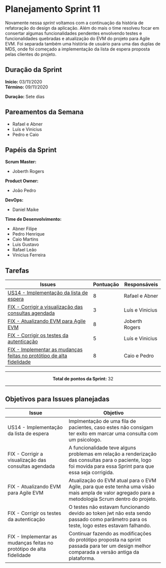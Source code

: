 # Planejamento Sprint 11

<p style="text-align: justify:">
    Novamente nessa <i>sprint</i> voltamos com a continuação da história de refatoração do design da aplicação. Além do mais o time resolveu focar em consertar algumas funcionalidades pendentes envolvendo testes e funcionalidades quebradas e atualização do EVM do projeto para Agile EVM. Foi separada também uma história de usuário para uma das duplas de MDS, onde foi começado a implementação da lista de espera proposta pelas clientes do projeto. 
</p>

## Duração da Sprint

**Início:** 03/11/2020</br>
**Término:** 09/11/2020

**Duração:** Sete dias

## Pareamentos da Semana

- Rafael e Abner
- Luís e Vinicius
- Pedro e Caio

## Papéis da Sprint

**Scrum Master:** 

- Joberth Rogers

**Product Owner:**

- João Pedro

**DevOps:**

- Daniel Maike

**Time de Desenvolvimento:**

- Abner Filipe
- Pedro Henrique
- Caio Martins
- Luis Gustavo
- Rafael Leão
- Vinicius Ferreira


## Tarefas

| Issues | Pontuação | Responsáveis |
| ------ | ------ | --------|
| <a href="https://github.com/fga-eps-mds/2020.1-eSaudeUnB-Wiki/issues/98">US14 - Implementação da lista de espera</a> | 8 | Rafael e Abner |
| <a href="https://github.com/fga-eps-mds/2020.1-eSaudeUnB-Wiki/issues/100">FIX - Corrigir a visualização das consultas agendada</a> | 3 | Luís e Vinicius |
| <a href="https://github.com/fga-eps-mds/2020.1-eSaudeUnB-Wiki/issues/103">FIX - Atualizando EVM para Agile EVM </a> | 8 | Joberth Rogers |
| <a href="https://github.com/fga-eps-mds/2020.1-eSaudeUnB-Wiki/issues/95">FIX - Corrigir os testes da autenticação</a> | 5 | Luís e Vinicius |
| <a href="https://github.com/fga-eps-mds/2020.1-eSaudeUnB-Wiki/issues/101">FIX - Implementar as mudanças feitas no protótipo de alta fidelidade</a> | 8 | Caio e Pedro |


<hr>

<p style="text-align: center;">
    <span style="font-weight: bold;">Total de pontos da Sprint:</span> 32
</p>

<hr>

## Objetivos para Issues planejadas

| Issue | Objetivo |
| ----- | -------- |
| US14 - Implementação da lista de espera | Implmentação de uma fila de pacientes, caso estes não consigam ter exito em marcar uma consulta com um psicologo. |
| FIX - Corrigir a visualização das consultas agendada | A funcionalidade teve alguns problemas em relação a renderização das consultas para o paciente, logo foi movida para essa Sprint para que essa seja corrigida. |
| FIX - Atualizando EVM para Agile EVM  | Atualização do EVM atual para o EVM Agile, para que este tenha uma visão mais ampla de valor agregado para a metodologia Scrum dentro do projeto. |
| FIX - Corrigir os testes da autenticação | O testes não estavam funcionando devido ao token jwt não esta sendo passado como parâmetro para os teste, logo estes estavam falhando. |
| FIX - Implementar as mudanças feitas no protótipo de alta fidelidade | Continuar fazendo as modificações do protótipo proposta na sprint passada para ter um design melhor comparada a versão antiga da plataforma. |  